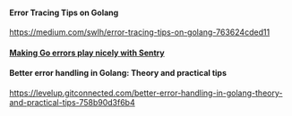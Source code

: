 
#### Error Tracing Tips on Golang
https://medium.com/swlh/error-tracing-tips-on-golang-763624cded11

#### [Making Go errors play nicely with Sentry](https://medium.com/codex/making-go-errors-play-nicely-with-sentry-3ac2cc423cd0)

#### Better error handling in Golang: Theory and practical tips
https://levelup.gitconnected.com/better-error-handling-in-golang-theory-and-practical-tips-758b90d3f6b4


